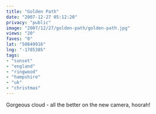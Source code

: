 ```yaml
---
title: "Golden Path"
date: "2007-12-27 05:12:20"
privacy: "public"
image: "2007/12/27/golden-path/golden-path.jpg"
views: "20"
faves: "0"
lat: "50849916"
lng: "-1785385"
tags:
- "sunset"
- "england"
- "ringwood"
- "hampshire"
- "uk"
- "christmas"
---
```

Gorgeous cloud - all the better on the new camera, hoorah!
